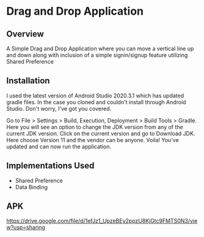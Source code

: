 # Drag and Drop Application

## Overview
A Simple Drag and Drop Application where you can move a vertical line up and down along with inclusion of a simple signin/signup feature utilizing Shared Preference

## Installation 
I used the latest version of Android Studio 2020.3.1 which has updated gradle files. In the case you cloned and couldn't install through Android Studio. Don't worry, I've got you covered. 

Go to File > Settings > Build, Execution, Deployment > Build Tools > Gradle. Here you will see an option to change the JDK version from any of the current JDK version. Click on the current version and go to Download JDK. Here choose Version 11 and the vendor can be anyone. Voila! You've updated and can now run the application.

## Implementations Used
- Shared Preference
- Data Binding

## APK
https://drive.google.com/file/d/1efJz1_UpzeBEy2ppzU8KjGtc9FMTS0N3/view?usp=sharing
